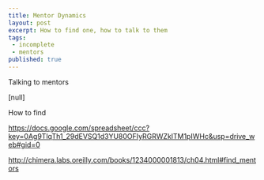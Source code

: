 ```yaml
---
title: Mentor Dynamics
layout: post
excerpt: How to find one, how to talk to them
tags:
 - incomplete
 - mentors
published: true
---
```


Talking to mentors

[null]

How to find

https://docs.google.com/spreadsheet/ccc?key=0Ag9TlqTh1_29dEVSQ1d3YU80OFIyRGRWZklTM1pIWHc&usp=drive_web#gid=0 

http://chimera.labs.oreilly.com/books/1234000001813/ch04.html#find_mentors